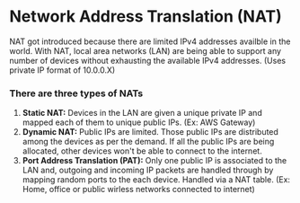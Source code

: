 
# Network Address Translation (NAT)

NAT got introduced because there are limited IPv4 addresses availble in the world. With NAT, local area networks (LAN) are being able to support any number of devices without exhausting the available IPv4 addresses. (Uses private IP format of 10.0.0.X)

### There are three types of NATs
1. **Static NAT:** Devices in the LAN are given a unique private IP and mapped each of them to unique public IPs. (Ex: AWS Gateway)
2. **Dynamic NAT:** Public IPs are limited. Those public IPs are distributed among the devices as per the demand. If all the public IPs are being allocated, other devices won't be able to connect to the internet.
3. **Port Address Translation (PAT):** Only one public IP is associated to the LAN and, outgoing and incoming IP packets are handled through by mapping random ports to the each device. Handled via a NAT table. (Ex: Home, office or public wirless networks connected to internet)
